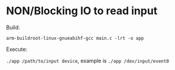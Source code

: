 # NON/Blocking IO to read input

Build:

`arm-buildroot-linux-gnueabihf-gcc main.c -lrt -o app`

Execute:

`./app /path/to/input device`, example is `./app /dev/input/event0`
